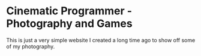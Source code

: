 # Cinematic Programmer - Photography and Games
This is just a very simple website I created a long time ago to show off some of my photography.
